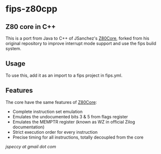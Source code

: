 # fips-z80cpp
## Z80 core in C++

This is a port from Java to C++ of JSanchez's [Z80Core](https://github.com/jsanchezv/Z80Core),
forked from his original repository to improve interrupt mode support and use
the fips build system.

## Usage

To use this, add it as an import to a fips project in fips.yml.

## Features

The core have the same features of [Z80Core](https://github.com/jsanchezv/Z80Core):

* Complete instruction set emulation
* Emulates the undocumented bits 3 & 5 from flags register
* Emulates the MEMPTR register (known as WZ in official Zilog documentation)
* Strict execution order for every instruction
* Precise timing for all instructions, totally decoupled from the core

*jspeccy at gmail dot com*
